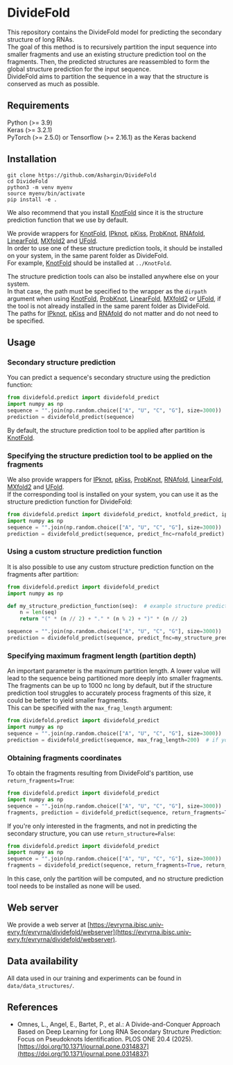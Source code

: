 # DivideFold

This repository contains the DivideFold model for predicting the secondary structure of long RNAs. \
The goal of this method is to recursively partition the input sequence into smaller fragments and use an existing structure prediction tool on the fragments. Then, the predicted structures are reassembled to form the global structure prediction for the input sequence. \
DivideFold aims to partition the sequence in a way that the structure is conserved as much as possible.

## Requirements

Python (>= 3.9) \
Keras (>= 3.2.1) \
PyTorch (>= 2.5.0) or Tensorflow (>= 2.16.1) as the Keras backend

## Installation

``` console
git clone https://github.com/Ashargin/DivideFold
cd DivideFold
python3 -m venv myenv
source myenv/bin/activate
pip install -e .
```

We also recommend that you install [KnotFold](https://github.com/gongtiansu/KnotFold) since it is the structure prediction function that we use by default.

We provide wrappers for [KnotFold](https://github.com/gongtiansu/KnotFold), [IPknot](https://github.com/satoken/ipknot), [pKiss](https://bibiserv.cebitec.uni-bielefeld.de/pkiss), [ProbKnot](https://rna.urmc.rochester.edu/RNAstructureWeb/Servers/ProbKnot/ProbKnot.html), [RNAfold](http://rna.tbi.univie.ac.at/cgi-bin/RNAWebSuite/RNAfold.cgi), [LinearFold](https://github.com/LinearFold/LinearFold), [MXfold2](https://github.com/mxfold/mxfold2) and [UFold](https://github.com/uci-cbcl/UFold). \
In order to use one of these structure prediction tools, it should be installed on your system, in the same parent folder as DivideFold. \
For example, [KnotFold](https://github.com/gongtiansu/KnotFold) should be installed at `../KnotFold`.

The structure prediction tools can also be installed anywhere else on your system. \
In that case, the path must be specified to the wrapper as the `dirpath` argument when using [KnotFold](https://github.com/gongtiansu/KnotFold), [ProbKnot](https://rna.urmc.rochester.edu/RNAstructureWeb/Servers/ProbKnot/ProbKnot.html), [LinearFold](https://github.com/LinearFold/LinearFold), [MXfold2](https://github.com/mxfold/mxfold2) or [UFold](https://github.com/uci-cbcl/UFold), if the tool is not already installed in the same parent folder as DivideFold. \
The paths for [IPknot](https://github.com/satoken/ipknot), [pKiss](https://bibiserv.cebitec.uni-bielefeld.de/pkiss) and [RNAfold](https://www.tbi.univie.ac.at/RNA/) do not matter and do not need to be specified.

## Usage

### Secondary structure prediction

You can predict a sequence's secondary structure using the prediction function:
``` python
from dividefold.predict import dividefold_predict
import numpy as np
sequence = "".join(np.random.choice(["A", "U", "C", "G"], size=3000))  # example sequence
prediction = dividefold_predict(sequence)
```
By default, the structure prediction tool to be applied after partition is [KnotFold](https://github.com/gongtiansu/KnotFold).

### Specifying the structure prediction tool to be applied on the fragments 

We also provide wrappers for [IPknot](https://github.com/satoken/ipknot), [pKiss](https://bibiserv.cebitec.uni-bielefeld.de/pkiss), [ProbKnot](https://rna.urmc.rochester.edu/RNAstructureWeb/Servers/ProbKnot/ProbKnot.html), [RNAfold](http://rna.tbi.univie.ac.at/cgi-bin/RNAWebSuite/RNAfold.cgi), [LinearFold](https://github.com/LinearFold/LinearFold), [MXfold2](https://github.com/mxfold/mxfold2) and [UFold](https://github.com/uci-cbcl/UFold). \
If the corresponding tool is installed on your system, you can use it as the structure prediction function for DivideFold:
``` python
from dividefold.predict import dividefold_predict, knotfold_predict, ipknot_predict, pkiss_predict, probknot_predict, rnafold_predict, linearfold_predict, mxfold2_predict, ufold_predict
import numpy as np
sequence = "".join(np.random.choice(["A", "U", "C", "G"], size=3000))  # example sequence
prediction = dividefold_predict(sequence, predict_fnc=rnafold_predict)  # if you want to use RNAfold as the structure prediction function
```

### Using a custom structure prediction function

It is also possible to use any custom structure prediction function on the fragments after partition:
``` python
from dividefold.predict import dividefold_predict
import numpy as np

def my_structure_prediction_function(seq):  # example structure prediction function
    n = len(seq)
    return "(" * (n // 2) + "." * (n % 2) + ")" * (n // 2)

sequence = "".join(np.random.choice(["A", "U", "C", "G"], size=3000))  # example sequence
prediction = dividefold_predict(sequence, predict_fnc=my_structure_prediction_function)
```

### Specifying maximum fragment length (partition depth) 

An important parameter is the maximum partition length. A lower value will lead to the sequence being partitioned more deeply into smaller fragments. \
The fragments can be up to 1000 nc long by default, but if the structure prediction tool struggles to accurately process fragments of this size, it could be better to yield smaller fragments. \
This can be specified with the `max_frag_length` argument:
``` python
from dividefold.predict import dividefold_predict
import numpy as np
sequence = "".join(np.random.choice(["A", "U", "C", "G"], size=3000))  # example sequence
prediction = dividefold_predict(sequence, max_frag_length=200)  # if you want fragments to be smaller than 200 nc
```

### Obtaining fragments coordinates

To obtain the fragments resulting from DivideFold's partition, use `return_fragments=True`:
``` python
from dividefold.predict import dividefold_predict
import numpy as np
sequence = "".join(np.random.choice(["A", "U", "C", "G"], size=3000))  # example sequence
fragments, prediction = dividefold_predict(sequence, return_fragments=True)
```

If you're only interested in the fragments, and not in predicting the secondary structure, you can use `return_structure=False`:
``` python
from dividefold.predict import dividefold_predict
import numpy as np
sequence = "".join(np.random.choice(["A", "U", "C", "G"], size=3000))  # example sequence
fragments = dividefold_predict(sequence, return_fragments=True, return_structure=False)
```
In this case, only the partition will be computed, and no structure prediction tool needs to be installed as none will be used.

## Web server
We provide a web server at [https://evryrna.ibisc.univ-evry.fr/evryrna/dividefold/webserver](https://evryrna.ibisc.univ-evry.fr/evryrna/dividefold/webserver).

## Data availability
All data used in our training and experiments can be found in `data/data_structures/`.

## References
* Omnes, L., Angel, E., Bartet, P., et al.: A Divide-and-Conquer Approach Based on Deep Learning for Long RNA Secondary Structure Prediction: Focus on Pseudoknots Identification. PLOS ONE 20.4 (2025). [https://doi.org/10.1371/journal.pone.0314837](https://doi.org/10.1371/journal.pone.0314837)